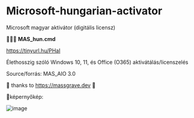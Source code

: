 # Microsoft-hungarian-activator
Microsoft magyar aktivátor (digitális licensz)

🔑🔑🔑 
<b>MAS_hun.cmd</b>

https://tinyurl.hu/PHaI

Élethosszig szóló Windows 10, 11, és Office (O365) aktivátálás/licenszelés

Source/forrás: MAS_AIO 3.0

💯 thanks to https://massgrave.dev 💟

📸képernyőkép:

![image](https://github.com/user-attachments/assets/f32f50d0-1802-4dae-be2b-4797ce3025a5)




